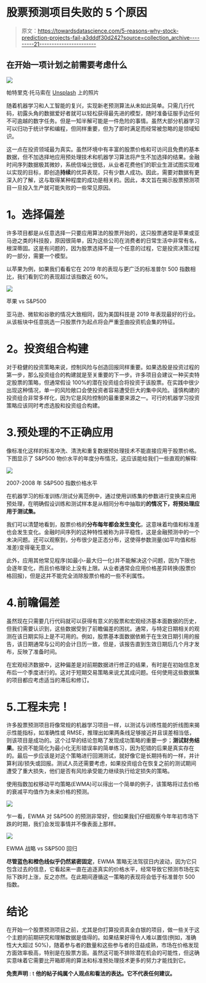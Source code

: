 # 股票预测项目失败的 5 个原因

> 原文：<https://towardsdatascience.com/5-reasons-why-stock-prediction-projects-fail-a3dddf30d242?source=collection_archive---------21----------------------->

## 在开始一项计划之前需要考虑什么

![](img/df19d24cffb6490c6ce01ddb69e0258a.png)

帕特里克·托马索在 [Unsplash](https://unsplash.com?utm_source=medium&utm_medium=referral) 上的照片

随着机器学习和人工智能的复兴，实现新老预测算法从未如此简单。只需几行代码，初露头角的数据爱好者就可以轻松获得最先进的模型，随时准备征服手边任何不可逾越的数字任务。但是一知半解可能是一件危险的事情。虽然大部分机器学习可以归功于统计学和编程，但同样重要，但为了即时满足而经常被忽略的是领域知识。

这一点在投资领域最为真实。虽然环境中有丰富的股票价格和可访问且免费的基本数据，但不加选择地应用预处理技术和机器学习算法将产生不加选择的结果。金融时间序列数据极其微妙，系统信噪比很低，从业者花费他们的职业生涯试图实现难以实现的目标，即创造**持续**的优异表现，只有少数人成功。因此，需要对数据有更深入的了解，这与取得某种程度的成功是相关的。因此，本文旨在揭示股票预测项目一旦投入生产就可能失败的一些常见原因。

# **1。选择偏差**

许多项目都是从任意选择一只要应用算法的股票开始的，这只股票通常是苹果或亚马逊之类的科技股，原因很简单，因为这些公司在消费者的日常生活中非常有名，根深蒂固。这是有问题的，因为股票选择不是一个任意的过程，它是投资决策过程的一部分，需要一个模型。

以苹果为例，如果我们看看它在 2019 年的表现与更广泛的标准普尔 500 指数相比，我们看到它的表现超过该指数近 60%。

![](img/0b1adb8890d1d0f1dca94707d066b07a.png)

苹果 vs S&P500

亚马逊、微软和谷歌的情况大致相同，因为美国科技是 2019 年表现最好的行业。从该板块中任意挑选一只股票作为起点将会严重歪曲投资机会集的特征。

# **2。投资组合构建**

对于稳健的投资策略来说，控制风险与创造回报同样重要。如果选股是投资过程的第一步，那么投资组合的构建就是至关重要的下一步。许多项目会建议一种买卖特定股票的策略，但通常假设 100%的潜在投资组合将投资于该股票。在实践中很少出现这种情况，单一的风险敞口会使投资者容易遭受巨大的集中风险。谨慎构建的投资组合非常多样化，因为它是风险控制的最重要来源之一。可行的机器学习投资策略应该同时考虑选股和投资组合构建。

# 3.预处理的不正确应用

像标准化这样的标准冲洗、清洗和重复数据预处理技术不能直接应用于股票价格。下图显示了 S&P500 物价水平的年度分布情况，这应该能给我们一些直观的解释:

![](img/f8f11d2deb2513a2953428ebb0bef00c.png)

2007-2008 年 S&P500 指数价格水平

在机器学习的标准训练/测试分离范例中，通过使用训练集的参数进行变换来应用预处理，在明确假设训练和测试样本是从相同分布中抽取的**的情况下，将预处理应用于测试集。**

我们可以清楚地看到，股票价格的**分布每年都会发生变化**，这意味着均值和标准差也会发生变化。金融时间序列的这种特性被称为非平稳性，这是金融预测中的一个未决问题。还可以观察到，分布很少是正态分布，这使得参数测量(如平均值和标准差)变得毫无意义。

此外，应用其他常见程序(如最小-最大归一化)并不能解决这个问题，因为下限也会逐年变化，而且价格理论上没有上限。从业者通常会应用价格差异转换(股票价格回报)，但是这并不能完全消除股票价格的一些不利属性。

# 4.前瞻偏差

虽然现在只需要几行代码就可以获得有意义的股票和宏观经济基本面数据的历史，但我们需要认识到，这些数据受到了前瞻偏差的困扰。通常，与特定日期相关的观测在该日期实际上是不可用的。例如，股票基本面数据依赖于在生效日期引用的报告，该日期通常与公司的会计日历一致，但是，该报告直到生效日期后几个月才发布，反映了准备时间。

在宏观经济数据中，这种偏差是对前期数据进行修正的结果，有时是在初始信息发布后一个季度进行的。这对于短期交易策略来说尤其成问题。任何使用这些数据集的项目都应考虑适当的滞后和修订。

# 5.工程未完！

许多股票预测项目将像常规的机器学习项目一样，以测试与训练性能的折线图来揭示性能指标，如准确性或 RMSE，推理出如果两条线足够接近并且误差相当低，则该项目是成功的。这个过早的结论忽略了发现成功策略的重要一步；**测试财务结果**。投资不能简化为最小化无形错误率的简单练习，因为犯错的后果是真实存在的。最后一步应该是对这个策略进行回溯测试，就好像它是长期持有的一样，并计算利润/损失或回报。测试人员还需要考虑，如果投资组合在恢复之前的测试期间遭受了重大损失，他们是否有风险承受能力继续执行给定损失的策略。

使用指数加权移动平均策略(EWMA)可以得出一个简单的例子，该策略将过去价格的衰减平均值作为未来价格的预测。

![](img/eeba34ff6138d367a3012d636a416482.png)

乍一看，EWMA 对 S&P500 的预测非常好，但如果我们仔细观察今年年初市场下跌的时期，我们会发现事情并不像表面上那样。

![](img/a1301c6dca6df692d2ae63c51f29b3fd.png)

EWMA 战略 vs S&P500 回归

**尽管蓝色和橙色线似乎仍然紧密固定**，EWMA 策略无法驾驭日内波动，因为它只包含过去的信息，它看起来一直在追逐真实的价格水平，经常导致它预测市场在实际下跌时上涨，反之亦然。在此期间遵循这一策略的表现将会低于标准普尔 500 指数。

# 结论

在开始一个股票预测项目之前，尤其是你打算投资真金白银的项目，做一些关于这个主题的前期研究和理解数据是值得的。如果结果好得令人难以置信(例如，准确性大大超过 50%)，随着参与者的数量和这些参与者的日益成熟，市场在价格发现方面效率极高，特别是在股票方面。虽然这可能不排除潜在机会的可能性，但这确实意味着它需要比开箱即用的算法和标准预处理技术更多的努力才能找到它。

**免责声明** : t **他的帖子纯属个人观点和看法的表达。它不代表任何建议。**